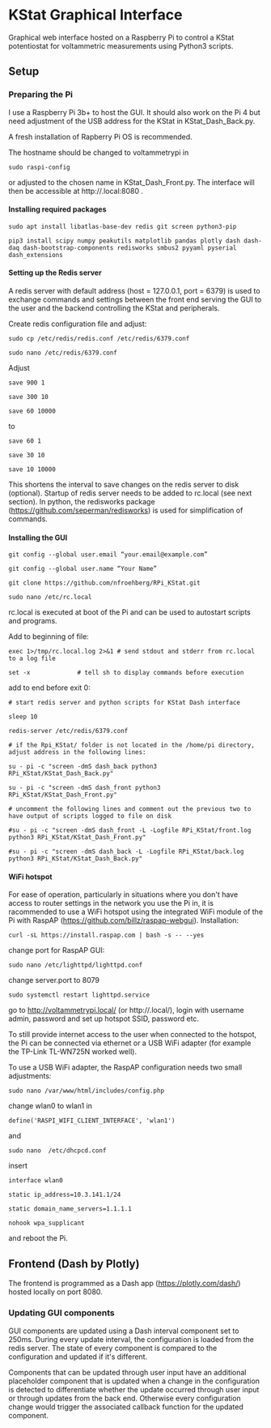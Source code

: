 # KStat Graphical Interface

Graphical web interface hosted on a Raspberry Pi to control a KStat potentiostat for voltammetric measurements using Python3 scripts.

## Setup

### Preparing the Pi

I use a Raspberry Pi 3b+ to host the GUI. It should also work on the Pi 4 but need adjustment of the USB address for the KStat in KStat_Dash_Back.py.

A fresh installation of Rapberry Pi OS is recommended.

The hostname should be changed to voltammetrypi in 

```li
sudo raspi-config
```

 or adjusted to the chosen name in KStat_Dash_Front.py. The interface will then be accessible at http://<hostname>.local:8080 .

#### Installing required packages

```
sudo apt install libatlas-base-dev redis git screen python3-pip

pip3 install scipy numpy peakutils matplotlib pandas plotly dash dash-daq dash-bootstrap-components redisworks smbus2 pyyaml pyserial dash_extensions
```

#### Setting up the Redis server

A redis server with default address (host = 127.0.0.1, port = 6379) is used to exchange commands and settings between the front end serving the GUI to the user and the backend controlling the KStat and peripherals.

Create redis configuration file and adjust:

```
sudo cp /etc/redis/redis.conf /etc/redis/6379.conf

sudo nano /etc/redis/6379.conf
```

Adjust 

```
save 900 1

save 300 10

save 60 10000
```

to

```
save 60 1

save 30 10

save 10 10000
```

This shortens the interval to save changes on the redis server to disk (optional). Startup of redis server needs to be added to rc.local (see next section). In python, the redisworks package (https://github.com/seperman/redisworks) is used for simplification of commands.

#### Installing the GUI

```
git config --global user.email “your.email@example.com”

git config --global user.name “Your Name”

git clone https://github.com/nfroehberg/RPi_KStat.git

sudo nano /etc/rc.local
```

rc.local is executed at boot of the Pi and can be used to autostart scripts and programs.

Add to beginning of file:

```
exec 1>/tmp/rc.local.log 2>&1 # send stdout and stderr from rc.local to a log file

set -x             # tell sh to display commands before execution
```

add to end before exit 0:

```
# start redis server and python scripts for KStat Dash interface

sleep 10 

redis-server /etc/redis/6379.conf

# if the Rpi_KStat/ folder is not located in the /home/pi directory, adjust address in the following lines:

su - pi -c "screen -dmS dash_back python3 RPi_KStat/KStat_Dash_Back.py"

su - pi -c "screen -dmS dash_front python3 RPi_KStat/KStat_Dash_Front.py"

# uncomment the following lines and comment out the previous two to have output of scripts logged to file on disk

#su - pi -c "screen -dmS dash_front -L -Logfile RPi_KStat/front.log python3 RPi_KStat/KStat_Dash_Front.py"

#su - pi -c "screen -dmS dash_back -L -Logfile RPi_KStat/back.log python3 RPi_KStat/KStat_Dash_Back.py"
```

#### WiFi hotspot

For ease of operation, particularly in situations where you don't have access to router settings in the network you use the Pi in, it is racommended to use a WiFi hotspot using the integrated WiFi module of the Pi with RaspAP (https://github.com/billz/raspap-webgui). Installation:

```
curl -sL https://install.raspap.com | bash -s -- --yes
```
 
 
 change port for RaspAP GUI:
 ```
 sudo nano /etc/lighttpd/lighttpd.conf
 ```
 change server.port to 8079
  ```
 sudo systemctl restart lighttpd.service
 ```

go to http://voltammetrypi.local/ (or http://<your hostname>.local/), login with username admin, password and set up hotspot SSID, password etc.

To still provide internet access to the user when connected to the hotspot, the Pi can be connected via ethernet or a USB WiFi adapter (for example the TP-Link TL-WN725N worked well).

To use a USB WiFi adapter, the RaspAP configuration needs two small adjustments:

```
sudo nano /var/www/html/includes/config.php
```

change wlan0 to wlan1 in

```
define('RASPI_WIFI_CLIENT_INTERFACE', 'wlan1')
```

and

```
sudo nano  /etc/dhcpcd.conf
```

insert 

```
interface wlan0

static ip_address=10.3.141.1/24

static domain_name_servers=1.1.1.1

nohook wpa_supplicant
```

and reboot the Pi.

## Frontend (Dash by Plotly)

The frontend is programmed as a Dash app (https://plotly.com/dash/) hosted locally on port 8080.

### Updating GUI components

GUI components are updated using a Dash interval component set to 250ms. During every update interval, the configuration is loaded from the redis server. The state of every component is compared to the configuration and updated if it's different. 

Components that can be updated through user input have an additional placeholder component that is updated when a change in the configuration is detected to differentiate whether the update occurred through user input or through updates from the back end. Otherwise every configuration change would trigger the associated callback function for the updated component. 
